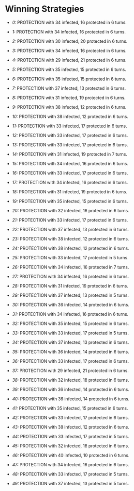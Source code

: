 # Winning Strategies

* _0:_ PROTECTION with 34 infected, 16 protected in 6 turns.


* _1:_ PROTECTION with 34 infected, 16 protected in 6 turns.


* _2:_ PROTECTION with 30 infected, 20 protected in 6 turns.


* _3:_ PROTECTION with 34 infected, 16 protected in 6 turns.


* _4:_ PROTECTION with 29 infected, 21 protected in 6 turns.


* _5:_ PROTECTION with 35 infected, 15 protected in 6 turns.


* _6:_ PROTECTION with 35 infected, 15 protected in 6 turns.


* _7:_ PROTECTION with 37 infected, 13 protected in 6 turns.


* _8:_ PROTECTION with 31 infected, 19 protected in 6 turns.


* _9:_ PROTECTION with 38 infected, 12 protected in 6 turns.


* _10:_ PROTECTION with 38 infected, 12 protected in 6 turns.


* _11:_ PROTECTION with 33 infected, 17 protected in 6 turns.


* _12:_ PROTECTION with 33 infected, 17 protected in 6 turns.


* _13:_ PROTECTION with 33 infected, 17 protected in 6 turns.


* _14:_ PROTECTION with 31 infected, 19 protected in 7 turns.


* _15:_ PROTECTION with 34 infected, 16 protected in 6 turns.


* _16:_ PROTECTION with 33 infected, 17 protected in 6 turns.


* _17:_ PROTECTION with 34 infected, 16 protected in 6 turns.


* _18:_ PROTECTION with 31 infected, 19 protected in 6 turns.


* _19:_ PROTECTION with 35 infected, 15 protected in 6 turns.


* _20:_ PROTECTION with 32 infected, 18 protected in 6 turns.


* _21:_ PROTECTION with 33 infected, 17 protected in 6 turns.


* _22:_ PROTECTION with 37 infected, 13 protected in 6 turns.


* _23:_ PROTECTION with 38 infected, 12 protected in 6 turns.


* _24:_ PROTECTION with 38 infected, 12 protected in 6 turns.


* _25:_ PROTECTION with 33 infected, 17 protected in 5 turns.


* _26:_ PROTECTION with 34 infected, 16 protected in 7 turns.


* _27:_ PROTECTION with 34 infected, 16 protected in 6 turns.


* _28:_ PROTECTION with 31 infected, 19 protected in 6 turns.


* _29:_ PROTECTION with 37 infected, 13 protected in 5 turns.


* _30:_ PROTECTION with 36 infected, 14 protected in 6 turns.


* _31:_ PROTECTION with 34 infected, 16 protected in 6 turns.


* _32:_ PROTECTION with 35 infected, 15 protected in 6 turns.


* _33:_ PROTECTION with 33 infected, 17 protected in 5 turns.


* _34:_ PROTECTION with 37 infected, 13 protected in 6 turns.


* _35:_ PROTECTION with 36 infected, 14 protected in 6 turns.


* _36:_ PROTECTION with 33 infected, 17 protected in 6 turns.


* _37:_ PROTECTION with 29 infected, 21 protected in 6 turns.


* _38:_ PROTECTION with 32 infected, 18 protected in 6 turns.


* _39:_ PROTECTION with 36 infected, 14 protected in 6 turns.


* _40:_ PROTECTION with 36 infected, 14 protected in 6 turns.


* _41:_ PROTECTION with 35 infected, 15 protected in 6 turns.


* _42:_ PROTECTION with 33 infected, 17 protected in 6 turns.


* _43:_ PROTECTION with 38 infected, 12 protected in 6 turns.


* _44:_ PROTECTION with 33 infected, 17 protected in 5 turns.


* _45:_ PROTECTION with 32 infected, 18 protected in 6 turns.


* _46:_ PROTECTION with 40 infected, 10 protected in 6 turns.


* _47:_ PROTECTION with 34 infected, 16 protected in 6 turns.


* _48:_ PROTECTION with 33 infected, 17 protected in 5 turns.


* _49:_ PROTECTION with 37 infected, 13 protected in 5 turns.


